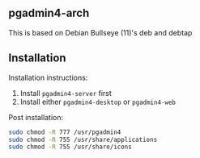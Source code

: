 ## pgadmin4-arch

This is based on Debian Bullseye (11)'s deb and debtap

## Installation

Installation instructions:

1. Install `pgadmin4-server` first
2. Install either `pgadmin4-desktop` or `pgadmin4-web`

Post installation:

```sh
sudo chmod -R 777 /usr/pgadmin4
sudo chmod -R 755 /usr/share/applications
sudo chmod -R 755 /usr/share/icons
```
